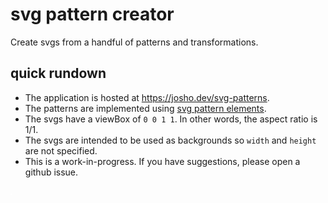 # svg pattern creator

Create svgs from a handful of patterns and transformations.

## quick rundown

- The application is hosted at https://josho.dev/svg-patterns.
- The patterns are implemented using [svg pattern elements](https://developer.mozilla.org/en-US/docs/Web/SVG/Tutorial/Patterns).
- The svgs have a viewBox of `0 0 1 1`. In other words, the aspect ratio is 1/1.
- The svgs are intended to be used as backgrounds so `width` and `height` are not specified.
- This is a work-in-progress. If you have suggestions, please open a github issue.

![example pattern](./static/example.svg)
